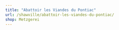 ```yaml
---
title: "Abattoir les Viandes du Pontiac"
url: /shawville/abattoir-les-viandes-du-pontiac/
shop: Metzgerei
---
```

